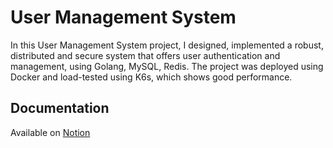 # User Management System

In this User Management System project, I designed, implemented a robust, distributed and secure system that offers user authentication and management, using Golang, MySQL, Redis. The project was deployed using Docker and load-tested using K6s, which shows good performance. 

## Documentation

Available on [Notion](https://hxt365.notion.site/User-Management-System-Golang-d9fc1e09e1db4f57a8c6318008b99806)
